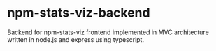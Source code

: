 # npm-stats-viz-backend
Backend for npm-stats-viz frontend implemented in MVC architecture written in node.js and express using typescript.
